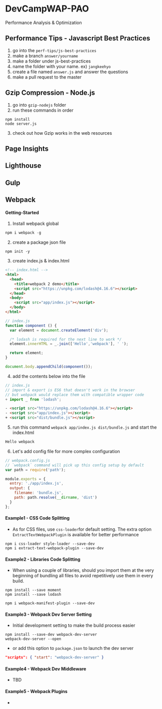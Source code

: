 # DevCampWAP-PAO
Performance Analysis &amp; Optimization

## Performance Tips - Javascript Best Practices
1. go into the `perf-tips/js-best-practices`
2. make a branch `answer/yourname`
3. make a folder under js-best-practices
4. name the folder with your name. ex) `jangkeehyo`
5. create a file named `answer.js` and answer the questions
6. make a pull request to the master

## Gzip Compression - Node.js
1. go into `gzip-nodejs` folder
2. run these commands in order

```
npm install
node server.js
```

3. check out how Gzip works in the web resources

## Page Insights

## Lighthouse

## Gulp

## Webpack
#### Getting-Started
1. Install webpack global

  ```js
  npm i webpack -g
  ```

2. create a package json file

  ```text
  npm init -y
  ```

3. create index.js & index.html

  ```html
  <!-- index.html -->
  <html>
    <head>
      <title>webpack 2 demo</title>
      <script src="https://unpkg.com/lodash@4.16.6"></script>
    </head>
    <body>
      <script src="app/index.js"></script>
    </body>
  </html>
  ```

  ```js
  // index.js
  function component () {
    var element = document.createElement('div');

    /* lodash is required for the next line to work */
    element.innerHTML = _.join(['Hello','webpack'], ' ');

    return element;
  }

  document.body.appendChild(component());
  ```

4. add the contents below into the file

  ```js
  // index.js
  // import & export is ES6 that doesn't work in the browser
  // but webpack would replace them with compatible wrapper code
  + import _ from 'lodash';
  ```

  ```html
  - <script src="https://unpkg.com/lodash@4.16.6"></script>
  - <script src="app/index.js"></script>
  + <script src="dist/bundle.js"></script>
  ```

5. run this command `webpack app/index.js dist/bundle.js` and start the index.html

  ```html
  Hello webpack
  ```

6. Let's add config file for more complex configuration

  ```js
  // webpack.config.js
  // `webpack` command will pick up this config setup by default
  var path = require('path');

  module.exports = {
    entry: './app/index.js',
    output: {
      filename: 'bundle.js',
      path: path.resolve(__dirname, 'dist')
    }
  };
  ```

#### Example1 - CSS Code Splitting
- As for CSS files, use `css-loader`for default setting. The extra option `ExtractTextWebpackPlugin` is available for better performance

```text
npm i css-loader style-loader --save-dev
npm i extract-text-webpack-plugin --save-dev
```

#### Example2 - Libraries Code Splitting
- When using a couple of libraries, should you import them at the very beginning of bundling all files to avoid repetitively use them in every build.

```text
npm install --save moment
npm install --save lodash

npm i webpack-manifest-plugin --save-dev
```

#### Example3 - Webpack Dev Server Setting
- Initial development setting to make the build process easier

```
npm install --save-dev webpack-dev-server
webpack-dev-server --open
```

- or add this option to `package.json` to launch the dev server

```json
"scripts": { "start": "webpack-dev-server" }
```

#### Example4 - Webpack Dev Middleware
- TBD

#### Example5 - Webpack Plugins
- 
